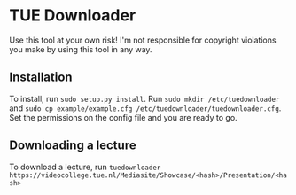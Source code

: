 # TUE Downloader
Use this tool at your own risk!
I'm not responsible for copyright violations you make by using this tool in any way.

## Installation
To install, run `sudo setup.py install`.
Run `sudo mkdir /etc/tuedownloader` and `sudo cp example/example.cfg /etc/tuedownloader/tuedownloader.cfg`.
Set the permissions on the config file and you are ready to go.

## Downloading a lecture
To download a lecture, run `tuedownloader https://videocollege.tue.nl/Mediasite/Showcase/<hash>/Presentation/<hash>`
